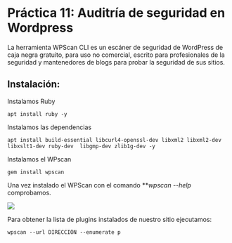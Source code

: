 # Práctica 11: Auditría de seguridad en Wordpress

La herramienta WPScan CLI es un escáner de seguridad de WordPress de caja negra gratuito, para uso no comercial, escrito para profesionales de la seguridad y mantenedores de blogs para probar la seguridad de sus sitios.

## Instalación:

Instalamos Ruby
```
apt install ruby -y
```

Instalamos las dependencias
```
apt install build-essential libcurl4-openssl-dev libxml2 libxml2-dev libxslt1-dev ruby-dev  libgmp-dev zlib1g-dev -y
```

Instalamos el WPscan
```
gem install wpscan 
```

Una vez instalado el WPScan con el comando ***wpscan --help* comprobamos.

![](Imagenes/wcscan.png) 

Para obtener la lista de plugins instalados de nuestro sitio ejecutamos:
```
wpscan --url DIRECCIÓN --enumerate p
```